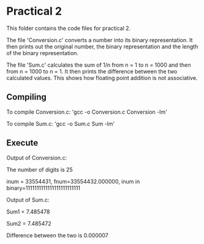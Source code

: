 # Practical 2

This folder contains the code files for practical 2.

The file 'Conversion.c' converts a number into its binary representation. It then prints out the original number, the binary representation and the length of the binary representation. 

The file 'Sum.c' calculates the sum of 1/n from n = 1 to n = 1000 and then from n = 1000 to n = 1. It then prints the difference between the two calculated values. This shows how floating point addition is not associative.

## Compiling

To compile Conversion.c:
'gcc -o Conversion.c Conversion -lm'

To compile Sum.c:
'gcc -o Sum.c Sum -lm'

## Execute

Output of Conversion.c:

The number of digits is 25

inum = 33554431, fnum=33554432.000000, inum in binary=1111111111111111111111111

Output of Sum.c:

Sum1 = 7.485478

Sum2 = 7.485472

Difference between the two is 0.000007
